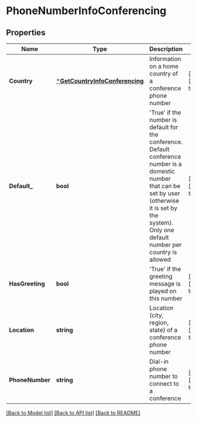 # PhoneNumberInfoConferencing

## Properties
Name | Type | Description | Notes
------------ | ------------- | ------------- | -------------
**Country** | [***GetCountryInfoConferencing**](GetCountryInfoConferencing.md) | Information on a home country of a conference phone number | [optional] [default to null]
**Default_** | **bool** | &#39;True&#39; if the number is default for the conference. Default conference number is a domestic number that can be set by user (otherwise it is set by the system). Only one default number per country is allowed | [optional] [default to null]
**HasGreeting** | **bool** | &#39;True&#39; if the greeting message is played on this number | [optional] [default to null]
**Location** | **string** | Location (city, region, state) of a conference phone number | [optional] [default to null]
**PhoneNumber** | **string** | Dial-in phone number to connect to a conference | [optional] [default to null]

[[Back to Model list]](../README.md#documentation-for-models) [[Back to API list]](../README.md#documentation-for-api-endpoints) [[Back to README]](../README.md)


